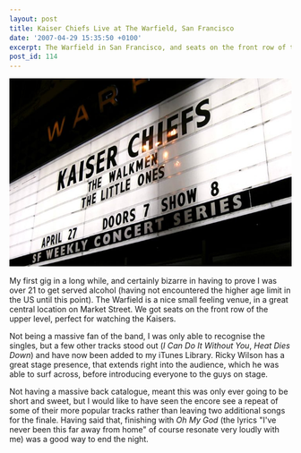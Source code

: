 ```yaml
---
layout: post
title: Kaiser Chiefs Live at The Warfield, San Francisco
date: '2007-04-29 15:35:50 +0100'
excerpt: The Warfield in San Francisco, and seats on the front row of the upper level, perfect for watching the Kaisers.
post_id: 114
---
```

![Kaiser Chiefs Live at The Warfield, San Francisco](/assets/2007/04/kaiser_chiefs_warfield.jpg)

My first gig in a long while, and certainly bizarre in having to prove I was over 21 to get served alcohol (having not encountered the higher age limit in the US until this point). The Warfield is a nice small feeling venue, in a great central location on Market Street. We got seats on the front row of the upper level, perfect for watching the Kaisers.

Not being a massive fan of the band, I was only able to recognise the singles, but a few other tracks stood out (<cite>I Can Do It Without You</cite>, <cite>Heat Dies Down</cite>) and have now been added to my iTunes Library. Ricky Wilson has a great stage presence, that extends right into the audience, which he was able to surf across, before introducing everyone to the guys on stage.

Not having a massive back catalogue, meant this was only ever going to be short and sweet, but I would like to have seen the encore see a repeat of some of their more popular tracks rather than leaving two additional songs for the finale. Having said that, finishing with <cite>Oh My God</cite> (the lyrics "I've never been this far away from home" of course resonate very loudly with me) was a good way to end the night.